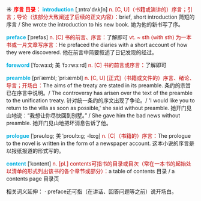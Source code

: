 ☀ <font color="red">**序言 目录：**</font>
<font color="sky blue">**introduction**</font> [͵ɪntrə'dʌkʃn] 
<font color="#c00000">n. [C, U]（书籍或演讲的）序言；引言；导论（该部分大致阐述了后续的正文内容）：</font>brief, short introduction 简短的序言 / She wrote the introduction to his new book. 她为他的新书写了序。
           
<font color="sky blue">**preface**</font> [ˈprefəs]
<font color="#c00000">n. [C] 书的前言、序言：</font>了解即可 <font color="#c00000">vt. ~ sth (with sth) 为一本书或一片文章写序言：</font>He prefaced the diaries with a short account of how they were discovered. 他在前言中简要叙述了日记发现的经过。
           
<font color="sky blue">**foreword**</font> [ˈfɔ:wɜ:d; 美 ˈfɔ:rwɜ:rd]
<font color="#c00000">n. [C] 书的前言或序言：</font>了解即可
           
<font color="sky blue">**preamble**</font> [priˈæmbl; ˈpri:æmbl]
<font color="#c00000">n. [C, U] [正式]（书籍或文件的）序言、绪论、导言；开场白：</font>The aims of the treaty are stated in its preamble. 条约的宗旨已在序言中说明。/ The controversy has arisen over the text of the preamble to the unification treaty. 针对统一条约的序文出现了争论。/ 'I would like you to return to the villa as soon as possible,' she said without preamble. 她开门见山地说：“我想让你尽快回到别墅。” / She gave him the bad news without preamble. 她开门见山地把坏消息告诉了他。
           
<font color="sky blue">**prologue**</font> [ˈprəʊlɒg; 美 ˈproʊlɔ:g; -lɑ:g]
<font color="#c00000">n. [C]（书籍的）序言：</font>The prologue to the novel is written in the form of a newspaper account. 这本小说的序言是以报纸报道的形式写的。

<font color="sky blue">**content**</font> [ˈkɒntent] 
<font color="#c00000">n. [pl.] contents可指书的目录或目次（常在一本书的起始处以清单的形式列出该书的各个章节或部分）：</font>a table of contents 目录 / a contents page 目录页

相关词义延伸：
· preface还可指（在讲话、回答问题等之前）说开场白。
